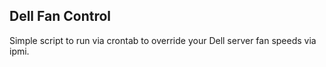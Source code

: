 Dell Fan Control
--------------------------------


Simple script to run via crontab to override your Dell server fan speeds via ipmi.

